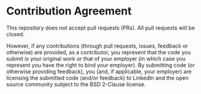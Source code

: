 Contribution Agreement
======================

This repository does not accept pull requests (PRs). All pull requests will be closed.

However, if any contributions (through pull requests, issues, feedback or otherwise) are provided, as a contributor, you
represent that the code you submit is your original work or that of your employer (in which case you represent you have
the right to bind your employer). By submitting code (or otherwise providing feedback), you (and, if applicable, your
employer) are licensing the submitted code (and/or feedback) to LinkedIn and the open source community subject to the
BSD 2-Clause license.

